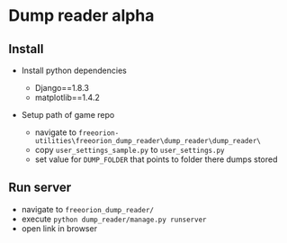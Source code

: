 # Dump reader alpha

## Install
- Install python dependencies
  - Django==1.8.3
  - matplotlib==1.4.2

- Setup path of game repo
    - navigate to `freeorion-utilities\freeorion_dump_reader\dump_reader\dump_reader\` 
    - copy `user_settings_sample.py` to `user_settings.py`
    - set value for `DUMP_FOLDER` that points to folder there dumps stored

## Run server
- navigate to `freeorion_dump_reader/`
- execute `python dump_reader/manage.py runserver`
- open link in browser

